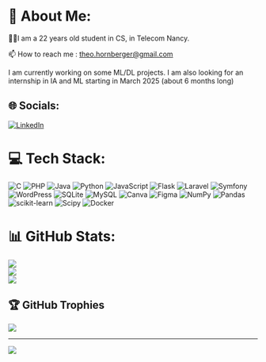 # 💫 About Me:
🧔‍♂️I am a 22 years old student in CS, in Telecom Nancy.

📫 How to reach me :  theo.hornberger@gmail.com

I am currently working on some ML/DL projects.
I am also looking for an internship in IA and ML starting in March 2025 (about 6 months long)

## 🌐 Socials:
[![LinkedIn](https://img.shields.io/badge/LinkedIn-%230077B5.svg?logo=linkedin&logoColor=white)](https://linkedin.com/in/theo-hornberger) 

# 💻 Tech Stack:
![C](https://img.shields.io/badge/c-%2300599C.svg?style=for-the-badge&logo=c&logoColor=white) ![PHP](https://img.shields.io/badge/php-%23777BB4.svg?style=for-the-badge&logo=php&logoColor=white) ![Java](https://img.shields.io/badge/java-%23ED8B00.svg?style=for-the-badge&logo=openjdk&logoColor=white) ![Python](https://img.shields.io/badge/python-3670A0?style=for-the-badge&logo=python&logoColor=ffdd54) ![JavaScript](https://img.shields.io/badge/javascript-%23323330.svg?style=for-the-badge&logo=javascript&logoColor=%23F7DF1E) ![Flask](https://img.shields.io/badge/flask-%23000.svg?style=for-the-badge&logo=flask&logoColor=white) ![Laravel](https://img.shields.io/badge/laravel-%23FF2D20.svg?style=for-the-badge&logo=laravel&logoColor=white) ![Symfony](https://img.shields.io/badge/symfony-%23000000.svg?style=for-the-badge&logo=symfony&logoColor=white) ![WordPress](https://img.shields.io/badge/WordPress-%23117AC9.svg?style=for-the-badge&logo=WordPress&logoColor=white) ![SQLite](https://img.shields.io/badge/sqlite-%2307405e.svg?style=for-the-badge&logo=sqlite&logoColor=white) ![MySQL](https://img.shields.io/badge/mysql-%2300000f.svg?style=for-the-badge&logo=mysql&logoColor=white) ![Canva](https://img.shields.io/badge/Canva-%2300C4CC.svg?style=for-the-badge&logo=Canva&logoColor=white) ![Figma](https://img.shields.io/badge/figma-%23F24E1E.svg?style=for-the-badge&logo=figma&logoColor=white) ![NumPy](https://img.shields.io/badge/numpy-%23013243.svg?style=for-the-badge&logo=numpy&logoColor=white) ![Pandas](https://img.shields.io/badge/pandas-%23150458.svg?style=for-the-badge&logo=pandas&logoColor=white) ![scikit-learn](https://img.shields.io/badge/scikit--learn-%23F7931E.svg?style=for-the-badge&logo=scikit-learn&logoColor=white) ![Scipy](https://img.shields.io/badge/SciPy-%230C55A5.svg?style=for-the-badge&logo=scipy&logoColor=%white) ![Docker](https://img.shields.io/badge/docker-%230db7ed.svg?style=for-the-badge&logo=docker&logoColor=white)
# 📊 GitHub Stats:
![](https://github-readme-stats.vercel.app/api?username=TheoHorn&theme=dracula&hide_border=false&include_all_commits=false&count_private=false)<br/>
![](https://github-readme-streak-stats.herokuapp.com/?user=TheoHorn&theme=dracula&hide_border=false)<br/>
![](https://github-readme-stats.vercel.app/api/top-langs/?username=TheoHorn&theme=dracula&hide_border=false&include_all_commits=false&count_private=false&layout=compact&hide=html,jupyter%20notebook,TeX,css,makefile)

## 🏆 GitHub Trophies
![](https://github-profile-trophy.vercel.app/?username=TheoHorn&theme=dracula&no-frame=true&no-bg=true&margin-w=4)

---
[![](https://visitcount.itsvg.in/api?id=TheoHorn&icon=0&color=12)](https://visitcount.itsvg.in)

<!-- Proudly created with GPRM ( https://gprm.itsvg.in ) -->
